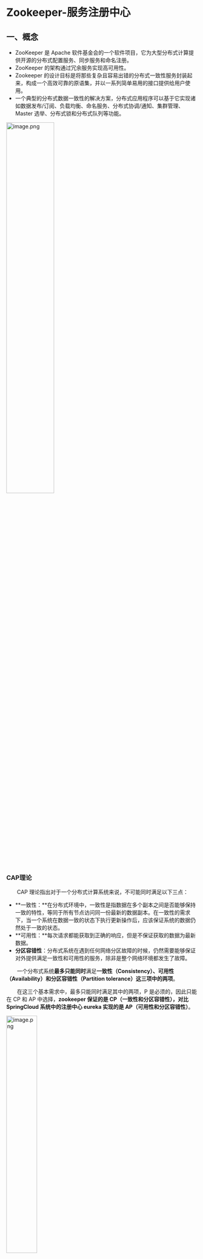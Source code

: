 # Zookeeper-服务注册中心

## 一、概念

- ZooKeeper 是 Apache 软件基金会的一个软件项目，它为大型分布式计算提供开源的分布式配置服务、同步服务和命名注册。
- ZooKeeper 的架构通过冗余服务实现高可用性。
- Zookeeper 的设计目标是将那些复杂且容易出错的分布式一致性服务封装起来，构成一个高效可靠的原语集，并以一系列简单易用的接口提供给用户使用。
- 一个典型的分布式数据一致性的解决方案，分布式应用程序可以基于它实现诸如数据发布/订阅、负载均衡、命名服务、分布式协调/通知、集群管理、Master 选举、分布式锁和分布式队列等功能。

<img src="https://knowledgeimagebed.oss-cn-hangzhou.aliyuncs.com/img/1651889273170-fe9f2731-4c71-4768-9f9f-2cb9d8ea07b1.png" alt="image.png" width="50%" />

### CAP理论

  CAP 理论指出对于一个分布式计算系统来说，不可能同时满足以下三点：

- **一致性：**在分布式环境中，一致性是指数据在多个副本之间是否能够保持一致的特性，等同于所有节点访问同一份最新的数据副本。在一致性的需求下，当一个系统在数据一致的状态下执行更新操作后，应该保证系统的数据仍然处于一致的状态。
- **可用性：**每次请求都能获取到正确的响应，但是不保证获取的数据为最新数据。
- **分区容错性**：分布式系统在遇到任何网络分区故障的时候，仍然需要能够保证对外提供满足一致性和可用性的服务，除非是整个网络环境都发生了故障。

  一个分布式系统**最多只能同时**满足**一致性（Consistency）、可用性（Availability）和分区容错性（Partition tolerance）这三项中的两项**。

  在这三个基本需求中，最多只能同时满足其中的两项，P 是必须的，因此只能在 CP 和 AP 中选择，**zookeeper 保证的是 CP（一致性和分区容错性），对比 SpringCloud 系统中的注册中心 eureka 实现的是 AP（可用性和分区容错性）**。

<img src="https://knowledgeimagebed.oss-cn-hangzhou.aliyuncs.com/img/1651891779818-733bda0d-01cd-450d-9fb9-f507bbe48c5c.png" alt="image.png" width="40%" />

### Base理论

  BASE 是 Basically Available(基本可用)、Soft-state(软状态) 和 Eventually Consistent(最终一致性) 三个短语的缩写。

- **基本可用：**在分布式系统出现故障，允许损失部分可用性（服务降级、页面降级）。
- **软状态：**允许分布式系统出现中间状态。而且中间状态不影响系统的可用性。这里的中间状态是指不同的 data replication（数据备份节点）之间的数据更新可以出现延时的最终一致性。
- **最终一致性：**data replications 经过一段时间达到一致性。

  BASE 理论是对 CAP 中的一致性和可用性进行一个权衡的结果，理论的核心思想就是：**我们无法做到强一致，但每个应用都可以根据自身的业务特点，采用适当的方式来使系统达到最终一致性**。

### ZAB协议

  ZAB协议是 `ZooKeeper Atomic Broadcast` 的简称，全名叫**原子广播协议**，其核心作用就是**保证分布式系统的数据一致性**，**保证了分布式集群的最终一致性**。

  所有的事务请求都会由一台叫做 `leader` 的服务器来协调处理，集群中余下的服务器则称之为 `Follower` 或 `Observer`，leader 会将客户端的事务请求转换成一个事务 Proposal（提案），并将该提案分发给集群中所有的 Follower 服务器，只有当集群中过半数的服务器对该提案投票通过后，才能执行接下来的 Commit 操作。

  ZAB 协议算法两个核心功能点是**崩溃恢复**和**原子广播**协议。

### 什么是崩溃恢复？

  当集群中的 `leader` 节点宕机，失去了与其它 `Follower` 的联系，那么就会进入崩溃恢复模式。在崩溃恢复过程中，所有的 Follower 会通过投票来决定是否产生新的 leader（关于 leader 选举流程请看第三小节）。崩溃恢复后，就会进入消息广播模式，实现每台节点的数据同步。

  在以下三种情况，ZAB 都会进入 崩溃恢复模式：

- 当 Zookeeper 在启动过程中。
- 当 Leader 服务器出现网络中断崩溃退出与重启等异常情况。
- 当有新 Server 加入到集群中且集群处于正常状态（广播模式），新 Server 会与 leader 进行数据同步，然后进入消息广播模式。

### 什么是原子广播（消息广播）？

  ZAB 协议的**原子广播**也称**消息广播**。leader 服务器针对客户端的请求为其生成对应的事务 Proposal，并将该事务发给集群中所有的节点，然后收集各个节点对该事务的选票，最后收到半数节点的选票，就进行事务提交。具体如下图：

<img src="https://knowledgeimagebed.oss-cn-hangzhou.aliyuncs.com/img/image.png" alt="image" width="40%"/>

### 广播流程如何保证消息广播过程中消息接收与发送的顺序性？

  首先，消息广播是基于具有 FIFO 特性的 TCP 协议来进行网络通信的，因此可以较好的保证顺序性；<br>其次，在消息广播的过程中，Leader 节点会针对客户端的事务请求生成对应的 Proposal，在广播前会首先为这个事务生成一个全局单调递增的唯一事务 ID ，即 ZXID。ZAB 协议会根据 事务 ID 的先后顺序，将每个事务进行排序与处理。

### 架构与进程职责

  Zookeeper 集群因为有过半机制，所以其结点个数一般为奇数，集群中主要有 Client、Leader、Follower 以及 Observer 几种角色。其基本架构图如下：

<img src="https://knowledgeimagebed.oss-cn-hangzhou.aliyuncs.com/img/1651889625610-04459520-14e1-413b-8014-1d33820abbde.png" alt="image.png" width="40%" />

**ZK 架构Client：**

- **Client**：就是一个请求的发起方，请求的对象可以是上图中 Zookeeper 的任意角色。
- **Leader**：Leader 负责更新系统的状态，负责进行投票的发起和决议。还有处理事务请求，从图中可以看出，Client 端发起的请求，最终都是由其他角色转发给 Leader 来处理。
- **Follower**：接收并处理客户端读请求，并返回客户端结果；将客户端写请求转发给 Leader 处理；同步 Leader 的状态；在选举的过程中参与投票。
- **Observer**：接收并处理客户端读请求，并返回客户端结果；将客户端写请求转发给 Leader 处理；同步 Leader 的状态；但是在选举的过程中不参与投票。
- 为什么要有 Observer 角色？从上图可知，Observer 只接受客户端的读请求，不参加写请求，因此 Observer 在不影响写性能的情况下提升集群的读性能。

### 数据模型

<img src="https://knowledgeimagebed.oss-cn-hangzhou.aliyuncs.com/img/1651889702250-13d67f05-eab4-4324-91df-82cfd95a255b.png" alt="image.png" width="40%" />

  Zookeeper 路径如上图所示，是 ZooKeeper 的数据节点的示意图，Zookeeper 采用的是树形层次结构，其中树中的每个节点称之为 Znode。Znode 可以作为路径标识的一部分，并且使用斜杠分割，同时维护着**数据**、**元信息**、**ACL**、**时间戳**等数据结构。每个 Znode 由 3 部分组成:

- **stat 状态信息：**描述该 Znode 的**版本, 权限**等信息。Znode 中存储的数据可以有多个版本，也就是一个访问路径中可以存储多份数据。每一个节点都拥有自己的 ACL(访问控制列表)，这个列表规定了用户的权限，即限定了特定用户对目标节点可以执行的操作。Stat 对象状态属性如下表所示：

	<img src="https://knowledgeimagebed.oss-cn-hangzhou.aliyuncs.com/img/1651889712992-b08bec95-00ca-4a3c-9156-1faee0f3c64e.png" alt="image.png" width="50%" />

- **data：**与该 Znode 关联的数据(配置文件信息、状态信息、汇集位置)，数据大小至多 1M。
- **children**：每个 Znode 下可以有子节点，需要注意的是 EPHEMERAL 类型的目录节点没有子节点。

## 二、Session机制

### Session基本原理

  在 ZooKeeper 中，客户端通过与服务器建立一个**基于TCP 长连接**进行通信，服务器的服务端口默认为 2181。自从 Session 建立开始，该生命周期也开始了。

**其作用概括如下：**

- ZK Server 执行任何请求之前，都需要 Client 与 Server 先建立 Session。
- Client 提交给 Server 的任何请求，都必须关联在 Session 上，命令根据 Session 的连接顺序来执行。
- 临时节点的生命周期，Session 终止时，关联在 Session 上的临时数据节点都会自动消失。
- Watcher 通知机制也要基于 Session 来实现。

### Session的状态

- **connecting**：连接中，session 一旦建立，状态就是 connecting 状态，时间很短。
- **connected**：已连接，连接成功之后的状态。
- **closed**：已关闭，发生在 session 过期，一般由于网络故障客户端重连失败，服务器宕机或者客户端主动断开。

### Session 连接中断的处理流程

- Client 在未收到任何消息的情况下，每 t/3（t 为会话超时时间）向 server 发送一次心跳。
- Server 若 t 秒后仍然没有收到心跳则判定会话超时。
- Client 经过 2t/3 后，会尝试连接其他 Server 节点。
- Client 尝试连接其他 Server 时，要保证新的 Server 能看到的最新事务比之前的连接的 Server 要新；若不符合条件，则尝试连接到另一个 Server。

### 会话超时管理（分桶策略+会话激活）

  zookeeper 的 leader 服务器再运行期间定时进行会话超时检查，时间间隔是 ExpirationInterval，单位是毫秒，默认值是 tickTime，每隔 tickTime 进行一次会话超时检查。

<img src="https://knowledgeimagebed.oss-cn-hangzhou.aliyuncs.com/img/1651892173357-38a134ea-f394-4b9f-b547-65e03cd1aee8.png" alt="image.png" width="50%" />

- $$
	- ExpirationTime 的计算方式:
	- ExpirationTime = CurrentTime + SessionTimeout; 
	- ExpirationTime = (ExpirationTime / ExpirationInterval + 1) * ExpirationInterval;
	$$

	

  在 zookeeper 运行过程中，客户端会在**会话超时过期范围内**向服务器发送请求（包括读和写）或者 ping 请求，俗称**心跳检测完成会话激活**，从而来保持会话的有效性。

会话激活流程：

<img src="https://knowledgeimagebed.oss-cn-hangzhou.aliyuncs.com/img/1651892215013-fad55b39-9810-4092-9fd7-fd10860f6dbb.png" alt="image.png" width="30%" />

激活后进行迁移会话的过程，然后开始新一轮：

<img src="https://knowledgeimagebed.oss-cn-hangzhou.aliyuncs.com/img/1651892225707-9efbd3a0-0ffb-48fc-a548-1ec7f7bf755e.png" alt="image.png" width="40%" />

## 三、节点类型

  ZooKeeper 中的节点有三种，分别为`临时节点`、`永久节点`以及`顺序节点`。节点的类型在创建时即被确定，并且不能改变，通过组合可以分为以下四类：

- **永久节点（persistent）：** 该节点的生命周期不依赖于会话，被创建后会一值存在，并且只有在客户端显示执行删除操作的时候，它们才能被删除。
- **永久有序节点：** 创建永久有序节点时，父节点会维护一份时序，用于记录子节点创建的先后顺序。在创建节点过程中，ZK 会自动为给定节点名加上一个数字后缀，作为新的节点名。这个数字后缀的范围是整型的最大值。
- **临时节点（ephemeral）：** 该节点的生命周期依赖于创建它们的会话。一旦会话(Session)结束，临时节点将被自动删除，当然可以也可以手动删除。虽然每个临时的 Znode 都会绑定到一个客户端会话，但他们对所有的客户端还是可见的。另外，ZooKeeper 的临时节点不允许拥有子节点。
- **临时有序节点：** 和永久有序节点类似，就不赘述了，临时有序节点可以用来实现分布式锁，下面会有分布式锁的详细说明。

## 四、选举

  zookeeper 的 leader 选举存在两个阶段，一个是**服务器启动时 leader 选举**，另一个是**运行过程中 leader 服务器宕机**。在分析选举原理前，先介绍几个重要的参数。

- 服务器 ID(myid)：编号越大在选举算法中权重越大
- 事务 ID(zxid)：值越大说明数据越新，权重越大
- 逻辑时钟(epoch-logicalclock)：同一轮投票过程中的逻辑时钟值是相同的，每投完一次值会增加

### 选举状态

- LOOKING：处于无主或寻找 Leader 状态，或者 Leader 选举状态。**竞选状态**
- FOLLOWING：表明当前节点为 Follower 角色，跟随者状态，可直接参与投票。**随从状态**
- LEADING：表明当前节点为 Leader 角色，**领导者状态**
- OBSERVING：表明当前节点为 Observer 角色，**观察者状态**，不参与投票，只处理客户端读请求

### 票据结构

  ZooKeeper 中的票据结构是由 vote 进行封装的，内容包含以下两部分：

- myid：服务节点自身的 id，在部署时由配置文件指定，从 1 开始累加。
- zxid：ZAB 协议中的事务编号是一个 64 位的数字。其中低 32 位是一个单调递增的计数器，每产生一个新的事务 Proposal 时，该计数器加1；高 32 位代表了 leader 周期的 epoch 编号，每次筛选出新的 leader ，epoch 会累加 1。
- 注意：ZooKeeper 把 epoch 和事务 id 合在一起，每次 epoch 变化，都将低 32 位的序号重置，这样做是为了方便对比出最新的数据，保证了 zxid 的全局递增性。

### Leader 选举

  选举无非就是一个投票、处理选票以及得出结果（领导走马上任）这么一个过程，现实生活中也比较常见。在 ZooKeeper 中，Leader 的选举又分为 2 类：整个集群刚启动时的选举和运行过程中 Leader 宕机后的选举。简单选举流程如下图所示：

<img src="https://knowledgeimagebed.oss-cn-hangzhou.aliyuncs.com/img/1651889766540-ef70aadc-0382-4344-81e2-265075d29a55.png" alt="image.png" width="50%" />

  集群启动时的选举可以分为三个步骤：**投票**、**唱票**以及**得出结果**。

  当集群在启动初始化阶段，只有一台服务器启动，因为存在过半机制，无法完成leader 选举，只有当第二台服务器启动后，两台服务器都试图寻找一位 leader，此时才进入 leader 选举流程：

- （1）每台 server 发出一个投票，由于是初始情况，server1 和 server2 都将自己作为 leader 服务器进行投票，每次投票包含所推举的服务器myid、zxid、epoch，使用（myid，zxid）表示，此时 server1 投票为（1,0），server2 投票为（2,0），然后将各自投票发送给集群中其他机器。
- （2）接收来自各个服务器的投票。集群中的每个服务器收到投票后，首先判断该投票的有效性，如检查是否是本轮投票（epoch）、是否来自 LOOKING 状态的服务器。
- （3）分别处理投票。针对每一次投票，服务器都需要将其他服务器的投票和自己的投票进行对比，对比规则如下：

- - a. 优先比较 epoch
	- b. 检查 zxid，zxid 比较大的服务器优先作为 leader
	- c. 如果 zxid 相同，那么就比较 myid，myid 较大的服务器作为 leader 服务器

- （4）统计投票。每次投票后，服务器统计投票信息，判断是都有过半机器接收到相同的投票信息。server1、server2 都统计出集群中有两台机器接受了（2,0）的投票信息，此时已经选出了 server2 为 leader 节点。
- （5）改变服务器状态。一旦确定了 leader，每个服务器响应更新自己的状态，如果是 follower，那么就变更为 FOLLOWING，如果是 Leader，变更为 LEADING。此时 server3继续启动，直接加入变更自己为 FOLLOWING。

### ZooKeeper Wacter 机制

  zookeeper 的 watcher 机制，可以分为四个过程：

- 客户端注册 watcher。
- 服务端处理 watcher。
- 服务端触发 watcher 事件。
- 客户端回调 watcher。

  在 ZooKeeper 中，引入了 watcher 机制，即事件监听，它允许客户端向服务端注册一个 Watcher 监听，当服务端一些事件发生改变后（如 exists()、getChildren() 及 getData()），都会触发 Watcher ，该服务端会向指定的客户端发送一个事件通知，注意 Watcher 只能被触发一次。

  当节点发生增、删、改都会触发 Watcher 所对应的操作。其过程如下图所示：

<img src="https://knowledgeimagebed.oss-cn-hangzhou.aliyuncs.com/img/1651889779709-f0448093-e1a0-4757-92cc-13049cb80325.png" alt="image.png" width="40%"/>

## 五、应用场景

  结合实际的使用场景来融会贯通。关于 集群管理与 Master 高可用，ZooKeeper 的以下两个特性是实现 HA 的关键。

- **临时有序节点：**每个 Master 的备选节点都会创建一个临时有序节点，集群会选择序号最小的节点为 Master，若 session 断开，节点删除。
- **Watcher 机制：**集群会在 master 的节点上注册一个 Watcher，那么如果 master 节点发生变化，会重新选择序号最小的节点

### 分布式锁

  分布式锁，主要得益于Zookeeper保证了数据的强一致性。用户可以完全相信每时每刻，zk集群中任意节点上的相同的znode的数据是一定相同的。锁服务可以分为两类：

- **保持独占：**就是所有试图来获取这个锁（znode)的客户端，最终只有一个可以成功获得这把锁。通常的做法是把zk上的一个znode看作是一把锁，通过create znode的方式来实现。所有客户端都去创建 /distribute_lock 节点，最终成功创建的那个客户端也即拥有了这把锁。
- **控制时序：**
  1. 客户端在/locks根节点下面创建**临时有序节点**（这个可以通过节点的属性控制：CreateMode.EPHEMERAL_SEQUENTIAL来指 定）。
  2. client调用getChildren("/root/lock_",watch)来获取所有已经创建的子节点，并同时在这个节点上注册子节点变更通知的Watcher。
  3. 客户端获取到所有子节点Path后，如果发现自己在步骤1中创建的节点是所有节点中最小的(排序），那么就认为这个客户端获得了锁。
  4. 如果在步骤3中，发现不是最小的，那么等待，直到下次子节点变更通知的时候，在进行子节点的获取，判断是否获取到锁。
  5. 释放锁也比较容易，就是删除自己创建的那个节点即可


#### 自定义实现分布式锁流程

1. client调用create()方法创建“/root/lock_”节点，注意节点类型是**EPHEMERAL_SEQUENTIAL（临时有序节点）**

2. client调用getChildren("/root/lock_",false)来获取所有已经创建的子节点，这里并不注册任何Watcher

3. 客户端获取到所有子节点Path后（ getChildren(),排序，看自己是否为最小节点, )，如果发现自己在步骤1中创建的节点是所有节点中最小的，那么就认为这个客户端获得了锁( 操作redis中的数据)

4. 如果在步骤3中，发现不是最小的，那么找到比自己小的那个节点，然后对其调用exist()方法注册事件监听

5. 之后一旦这个被关注的节点移除，客户端会收到相应的通知，这个时候客户端需要再次调用getChildren("/root/lock_",false)来确保自己是最小的节点，然后进入步骤3

   ```java
   public class MyDistruvtuedLock {
       private final ZooKeeper zk;
       private final int sessionTimeout = 20000;
       /** 根节点 */
       private final String LOCK = "/locks";
       /** zk连接等待 */
       private CountDownLatch connectLatch = new CountDownLatch(1);
       /** 等待节点删除 */
       private CountDownLatch waitLatch = new CountDownLatch(1);
       /** 监听上一个节点的路径 */
       private String waitPath;
       /** 当前节点 */
       private String currentNode;
   
       /**
        * 构造方法：创建zk的联接
        * @param connectionUrl
        * @throws IOException
        */
       public MyDistruvtuedLock(String connectionUrl) throws Exception {
           zk = new ZooKeeper(connectionUrl, sessionTimeout, event -> {
               //连接上zk，释放连接等待锁
               if (event.getState() == Watcher.Event.KeeperState.SyncConnected) {
                   //计数  -1
                   connectLatch.countDown();
               }
               if (event.getType() == Watcher.Event.EventType.NodeDeleted && event.getPath().equals(waitPath)) {
                   //释放锁
                   waitLatch.countDown();
               }
           });
           //等待zk正常连接后，程序往下执行  在计数器为0之前一直等待
           connectLatch.await();
           //判断根节点是否存在  不存在则创建  false-不监听
           Stat stat = zk.exists(LOCK, false);
           if (stat == null) {
               //创建一个根节点（持久节点）
               zk.create(LOCK, "locks".getBytes(), ZooDefs.Ids.OPEN_ACL_UNSAFE, CreateMode.PERSISTENT);
           }
       }
   
       /**
        * 记录哪个节点    currentNode; 加入锁,
        */
       public void lock() {
           try {
               //1.创建临时有序的节点到  /locks下.
               currentNode = zk.create(LOCK + "/seq-", null, ZooDefs.Ids.OPEN_ACL_UNSAFE,CreateMode.EPHEMERAL_SEQUENTIAL);
               //2. 获取  /locks下所有的子节点列表 /
               List<String> children = zk.getChildren(LOCK, false);
               //3.如果children只有一个值，说明就是自己，直接获取锁；如果有多个，需要判断谁最小
               if (children.size() != 1) {
                   //排序
                   Collections.sort(children);
                   //获取节点名称  currentNode
                   String thisNode = currentNode.substring((LOCK + "/").length());
                   //通过seq-00000000获取该节点在children集合的位置
                   int index = children.indexOf(thisNode);
                   if (index != 0) {
                       //需要监听前一个节点的变化  不监听父节点的子节点列表变化的原因 在于防止羊群效应
                       waitPath = LOCK + "/" + children.get(index - 1);
                       zk.getData(waitPath, true, new Stat());
                       //当前的线程阻塞  等待监听
                       waitLatch.await();
                   }
               }
               return;
           } catch (KeeperException e) {
               throw new RuntimeException(e);
           } catch (InterruptedException e) {
               throw new RuntimeException(e);
           }
       }
   
       /**
        * 解锁
        */
       public void unlock() {
           try {
               //删除当前获取到锁的节点
               zk.delete(currentNode, -1);
           } catch (InterruptedException e) {
               throw new RuntimeException(e);
           } catch (KeeperException e) {
               throw new RuntimeException(e);
           }
       }
   }
   ```

   

### 分布式通知/协调

  关键仍然是 **ZooKeeper** 的 `Watch` 机制，它能够很好的承担分布式环境下**不同系统之间的通知与协调工作**，**实现对数据变更的实时处理**。比如心跳检测机制：两个节点不直接通信而是通过 zookeeper 来关联，大大减少系统耦合。下面看两个实例

- 如果 HBase 集群有 RegionServer 宕机，Master 需要重新分配 Region，会把任务放在 Zookeeper 的节点下，等其他健康 RegionServer 来获取。
- Kafka 的各个节点必须维护和 ZooKeeper 的连接，Zookeeper 通过心跳机制检查每个节点的存活情况，客户端通过 Zookeeper 得知 Kafka 的节点健康状态。

### 命名服务

  命名服务也是分布式系统中比较常见的一类场景。在分布式系统中，通过使用命名服务，客户端应用能够根据指定名字来**获取资源**、**服务的地址**、**提供者**等信息。被命名的实体通常可以是**集群中的机器**、**提供的服务地址**、**远程对象**等等。比如 HBase 会把 .META. 的地址信息存储在 Zookeeper，Client 会根据地址找到对应的 .META. 位置，再定位到操作数据具体所在的 RegionServer 来进行数据的操作。

### 负载均衡

  比如 Kafka 中发布者和订阅者的负载均衡

- **生产者负载均衡：**首先 Kafka 会把所有的分区信息发不到 Zookeeper 上有序排列，发送消息的时候，生产者会按照 brokerId 和 partition 的顺序排列组织成一个有序的分区列表，然后从头到尾循环往复地选择一个分区来发送消息。
- **消费负载均衡：**在消费过程中同一个 group，一个消费者会消费一个或多个分区中的消息，但是一个分区只会由的一个消费者来消费。在某个消费者故障或者重启等情况下，其他消费者通过 Watch 机制会知道这个变化，然后重新进行负载均衡，保证所有的分区都有消费者进行消费。

## 六、面试题

### zookeeper 是一个原子广播协议，哪里体现了原子性？

  **原子性：**一个事务包含多个操作，这些操作要么全部执行，要么全都不执行。实现事务的原子性，要支持回滚操作，在某个操作失败后，回滚到事务执行之前的状态。

**Zookeeper的特性**

1. 顺序一致性（Sequential Consistency）：来自相同客户端提交的事务，ZooKeeper 将按照其提交顺序依次执行；

2. 原子性（Atomicity）：于 ZooKeeper 集群中提交事务，事务将 “全部完成” 或 “全部未完成”，不存在 “部分完成”；

3. 单一系统镜像（Single System Image）：客户端连接到 ZooKeeper 集群的任意节点，其获得的数据视图都是相同的；

4. 可靠性（Reliability）：事务一旦完成，其产生的状态变化将永久保留，直到其他事务进行覆盖；

5. 实时性（Timeliness）：事务一旦完成，客户端将于限定的时间段内，获得最新的数据。

### 什么是脑裂（Split-Brain）？

- 假死：由于心跳超时（网络原因导致的）认为 leader 死了，但其实 leader 还存活着。
- 脑裂：由于假死会发起新的 leader 选举，选举出一个新的 leader，但旧的 leader 网络又通了，导致出现了两个 leader ，有的客户端连接到老的 leader，而有的客户端则连接到新的 leader。

  一般脑裂都是出现在集群环境中的。指的是一个集群环境中出现了多个`master`节点（类似[zookeeper](https://so.csdn.net/so/search?q=zookeeper&spm=1001.2101.3001.7020)的master、elasticsearch的master节点），导致严重数据问题，数据不一致等等。

  出现的原因：可能就是网络环境有问题如断开，假死等等，导致一部分slave节点会重新进入崩坏恢复模式，重新选举新的master节点，然后对外提供事务服务。

  **Zookeeper脑裂原因：**

  主要原因是 Zookeeper 集群和 Zookeeper client 判断超时并不能做到完全同步，也就是说可能一前一后，如果是集群先于 client 发现，那就会出现上面的情况。同时，在发现并切换后通知各个客户端也有先后快慢。一般出现这种情况的几率很小，需要 leader 节点与 Zookeeper 集群网络断开，但是与其他集群角色之间的网络没有问题，还要满足上面那些情况，但是一旦出现就会引起很严重的后果，数据不一致。

### ZooKeeper 时如何解决脑裂问题的？

#### Quorums (法定人数) 方式（过半机制）

  比如3个节点的集群，Quorums = 2, 也就是说集群可以容忍1个节点失效，这时候还能选举出1个 lead，集群还可用。比如4个节点的集群，它的 Quorums = 3，Quorums 要超过3，相当于集群的容忍度还是1，如果2个节点失效，那么整个集群还是无效的。这是 zookeeper 防止"脑裂"默认采用的方法。

- 集群中最少的节点数用来选举 leader 保证集群可用。
- 通知客户端数据已经安全保存前集群中最少数量的节点数已经保存了该数据。一旦这些节点保存了该数据，客户端将被通知已经安全保存了，可以继续其他任务。而集群中剩余的节点将会最终也保存了该数据。

#### 采用 Redundant communications ([冗余](https://so.csdn.net/so/search?q=冗余&spm=1001.2101.3001.7020)通信)方式

  集群中采用多种通信方式，防止一种通信方式失效导致集群中的节点无法通信。

#### Fencing (共享资源) 方式

  比如能看到共享资源就表示在集群中，能够获得共享资源的锁的就是 Leader，看不到共享资源的，就不在集群中。

  要想避免 zookeeper"脑裂"情况其实也很简单，在 follower 节点切换的时候不在检查到老的 leader 节点出现问题后马上切换，而是在休眠一段足够的时间，确保老的 leader 已经获知变更并且做了相关的 shutdown 清理工作了然后再注册成为 master 就能避免这类问题了，这个休眠时间一般定义为与 zookeeper 定义的超时时间就够了，但是这段时间内系统可能是不可用的，但是相对于数据不一致的后果来说还是值得的。

#### 预防措施：

- 添加冗余的心跳线，例如双线条线，尽量减少“裂脑”发生机会。
- 启用磁盘锁。正在服务一方锁住共享磁盘，“裂脑"发生时，让对方完全"抢不走"共享磁盘资源。但使用锁磁盘也会有一个不小的问题，如果占用共享盘的一方不主动"解锁”，另一方就永远得不到共享磁盘。现实中假如服务节点突然死机或崩溃，就不可能执行解锁命令。后备节点也就接管不了共享资源和应用服务。于是有人在 HA 中设计了"智能"锁。即正在服务的一方只在发现心跳线全部断开（察觉不到对端）时才启用磁盘锁。平时就不上锁了。
- 设置仲裁机制。例如设置参考 IP（如网关 IP），当心跳线完全断开时，2个节点都各自 ping 一下 参考 IP，不通则表明断点就出在本端，不仅"心跳"、还兼对外"服务"的本端网络链路断了，即使启动（或继续）应用服务也没有用了，那就主动放弃竞争，让能够 ping 通参考 IP 的一端去起服务。更保险一些，ping 不通参考 IP 的一方干脆就自我重启，以彻底释放有可能还占用着的那些共享资源。

### Zookeeper 有哪几种几种部署模式？

1. 单机模式：zoo.cfg 中只配置一个 server.id 就是单机模式了，此模式一般用在**测试环境**，如果当前主机宕机，那么所有依赖于当前 ZooKeeper 服务工作的其他服务器都不能进行正常工作；

2. 伪分布式模式：在一台机器启动不同端口的 ZooKeeper，配置到 zoo.cfg 中，和单击模式相同，此模式一般用在测试环境；

3. 分布式模式：多台机器各自配置 zoo.cfg 文件，将各自互相加入服务器列表，上面搭建的集群就是这种完全分布式。

### 四种类型的数据节点 Znode

- **持久节点（persistent）：** 该节点的生命周期不依赖于会话，被创建后会一值存在，并且只有在客户端显示执行删除操作的时候，它们才能被删除。
- **永久有序节点：** 创建永久有序节点时，父节点会维护一份时序，用于记录子节点创建的先后顺序。在创建节点过程中，ZK 会自动为给定节点名加上一个数字后缀，作为新的节点名。这个数字后缀的范围是整型的最大值。
- **临时节点（ephemeral）：** 该节点的生命周期依赖于创建它们的会话。一旦会话(Session)结束，临时节点将被自动删除，当然可以也可以手动删除。虽然每个临时的 Znode 都会绑定到一个客户端会话，但他们对所有的客户端还是可见的。另外，ZooKeeper 的临时节点不允许拥有子节点。
- **临时有序节点：** 和永久有序节点类似，就不赘述了，临时有序节点可以用来实现分布式锁，下面会有分布式锁的详细说明。

### zookeeper 节点宕机如何处理？

- Zookeeper 也提供集群部署方式，同时提供leader选举机制，集群部署推荐配置不少于 3 个服务器。
- Zookeeper 自身也要保证当一 个节点宕机时， 其他节点会继续提供服务。
- 如果是一个 Follower 宕机， 还有 2 台服务器提供访问， 因为 Zookeeper 上的数据是 有多个副本的， 数据并不会丢失；
- 如果是一个 Leader 宕机， Zookeeper 会选举出新的 Leader。 ZK 集群的机制是只要超过半数的节点正常， 集群就能正常提供服务。只有在 ZK 节点挂得太多， 只剩一半或不到一半节点能工作， 集群才失效。 所以3 个节点的 cluster 可以挂掉 1 个节点(leader 可以得到 2 票>1.5) 2 个节点的 cluster 就不能挂掉任何 1 个节点了

### 为什么有了 Follower 还需要 Observer ？

  当 ZooKeeper 集群的规模变大，集群中 Follow 服务器数量逐渐增多的时候，ZooKeeper 处理创建数据节点等事务性请求操作的性能就会逐渐下降。这是因为 ZooKeeper 集群在处理事务性请求操作时，要在 ZooKeeper 集群中对该事务性的请求发起投票，只有超过半数的 Follow 服务器投票一致，才会执行该条写入操作。<br>  正因如此，随着集群中 Follow 服务器的数量越来越多，一次写入等相关操作的投票也就变得越来越复杂，并且 Follow 服务器之间彼此的网络通信也变得越来越耗时，导致随着 Follow 服务器数量的逐步增加，事务性的处理性能反而变得越来越低。

  Observer 可以处理 ZooKeeper 集群中的非事务性请求，并且不参与 Leader 节点等投票相关的操作。这样既保证了 ZooKeeper 集群性能的扩展性，又避免了因为过多的服务器参与投票相关的操作而影响 ZooKeeper 集群处理事务性会话请求的能力。

  而且在实际部署的时候，因为 Observer 不参与 Leader 节点等操作，并不会像 Follow 服务器那样频繁的与 Leader 服务器进行通信。因此，可以将 Observer 服务器部署在不同的网络区间中，这样也不会影响整个 ZooKeeper 集群的性能，也就是所谓的跨域部署。 

### zookeeper 是如何保证事务的顺序一致性的？

  Zookeeper采用了递增的事务Id来标识，所有的proposal（提议）都在被提出时加上了zxid，zxid实际上是一个64位的数字，高32位是epoch（纪元）用来标识leader是否发生改变，如果有新的leader产生出来，epoch会自增，低32位用来递增计数。当新产生proposal时，会依赖数据库的两阶段过程，首先会向其他的server发出事务执行请求，如果超过半数的机器都能执行并且能够成功，那么久开始执行。

### 说说 Zookeeper 的 CAP 问题上做的取舍？

  zookeeper通过ZAB协议（过半机制）保证了数据的强一致性，其主要分为两个方面：
 1）leader选举原理（myid，zxid）
 2）集群消息广播（类似2PC-两阶段提交，无需全部节点ack，过半即发起commit）

  leader选举耗时较长，此时集群不可用，所以zk难易保证集群的可用性。

  当作为注册中心时，需要保证的是服务的可用性，确保服务能够正确的注册和发现，而dubbo通过本地缓存的方式解决zk选举时集群不可用的问题。

### 集群支持动态添加机器吗？

- 其实就是水平扩容了，Zookeeper 在这方面不太好。两种方式：

- 全部重启：关闭所有 Zookeeper 服务，修改配置之后启动。不影响之前客户端的会话。

- 逐个重启：在过半存活即可用的原则下，一台机器重启不影响整个集群对外提供服务。这是比较常用的方式。

- 3.5 版本开始支持动态扩容。6

### 说一说 ZAB 协议？

  ZAB协议是 `ZooKeeper Atomic Broadcast` 的简称，全名叫**原子广播协议**，其核心作用就是**保证分布式系统的数据一致性**，**保证了分布式集群的最终一致性**。

  所有的事务请求都会由一台叫做 `leader` 的服务器来协调处理，集群中余下的服务器则称之为 `Follower` 或 `Observer`，leader 会将客户端的事务请求转换成一个事务 Proposal（提案），并将该提案分发给集群中所有的 Follower 服务器，只有当集群中过半数的服务器对该提案投票通过后，才能执行接下来的 Commit 操作。

  ZAB 协议算法两个核心功能点是**崩溃恢复**和**原子广播**协议。

### Zookeeper是什么？

  ZooKeeper 是一个开源的分布式协调服务。它是一个为分布式应用提供一致性服务的软件，分布式应用程序可以基于 Zookeeper 实现诸如数据发布/订阅、负载均衡、命名服务、分布式协调/通知、集群管理、Master 选举、分布式锁和分布式队列等功能。

  ZooKeeper 的目标就是封装好复杂易出错的关键服务，将简单易用的接口和性能高效、功能稳定的系统提供给用户。

  Zookeeper 保证了如下分布式一致性特性：

1. 顺序一致性

2. 原子性

3. 单一视图

4. 可靠性

5. 实时性（最终一致性）

  客户端的读请求可以被集群中的任意一台机器处理，如果读请求在节点上注册了监听器，这个监听器也是由所连接的 zookeeper 机器来处理。对于写请求，这些请求会同时发给其他 zookeeper 机器并且达成一致后，请求才会返回成功。因此，随着 zookeeper 的集群机器增多，读请求的吞吐会提高但是写请求的吞吐会下降。

  有序性是 zookeeper 中非常重要的一个特性，所有的更新都是全局有序的，每个更新都有一个唯一的时间戳，这个时间戳称为 zxid（Zookeeper Transaction Id）。而读请求只会相对于更新有序，也就是读请求的返回结果中会带有这个zookeeper 最新的 zxid。

### Zookeeper提供了什么？

  Zookeeper提供了三个核心功能：文件系统、通知机制和集群管理机制。

### Zookeeper文件系统

- Zookeeper存储数据的结构，类似于一个文件系统。每个节点称之为znode，买个znode都是类似于K-V的结构，每个节点的名字相当于key，每个节点中都保存了对应的数据，类似于key-value中的value。
- Zookeeper 提供一个多层级的节点命名空间（节点称为 znode）。与文件系统不同的是，这些节点都可以设置关联的数据，而文件系统中只有文件节点可以存放数据而目录节点不行。

- Zookeeper 为了保证高吞吐和低延迟，在内存中维护了这个树状的目录结构，这种特性使得 Zookeeper 不能用于存放大量的数据，每个节点的存放数据上限为1M。

### Zookeeper通知机制

  当某个client监听某个节点时，当该节点发生变化时，zookeeper就会通知监听该节点的客户端，后续根据客户端的处理逻辑进行处理。

### Zookeeper做了什么？

### zk的命名服务（文件系统）

  命名服务也是分布式系统中比较常见的一类场景。在分布式系统中，通过使用命名服务，客户端应用能够根据指定名字来**获取资源**、**服务的地址**、**提供者**等信息。被命名的实体通常可以是**集群中的机器**、**提供的服务地址**、**远程对象**等等。比如 HBase 会把 .META. 的地址信息存储在 Zookeeper，Client 会根据地址找到对应的 .META. 位置，再定位到操作数据具体所在的 RegionServer 来进行数据的操作。

### zk的配置管理（文件系统、通知机制）

  发布与订阅模型，即所谓的配置中心，顾名思义就是发布者将数据发布到 ZooKeeper 节点上，供订阅者动态获取数据，实现配置信息的集中式管理和动态更新。例如全局的配置信息，服务式服务框架的服务地址列表等就非常适合使用。

  应用中用到的一些配置信息放到 ZooKeeper 上进行集中管理。这类场景通常是这样：应用在启动的时候会主动来获取一次配置，同时在节点上注册一个 Watcher。这样一来，以后每次配置有更新的时候，都会实时通知到订阅的客户端，从来达到获取最新配置信息的目的。

  分布式搜索服务中，索引的元信息和服务器集群机器的节点状态存放在 ZooKeeper 的一些指定节点，供各个客户端订阅使用。

### Zookeeper集群管理（文件系统、通知机制）

  zookeeper本身是一个集群结构，有一个leader节点，负责写请求，多个follower节点负责相应读请求。并且在leader节点故障的时候，会根据选举机制从剩下的follower中选举出新的leader。

### Zookeeper分布式锁（文件系统、通知机制）

  分布式锁主要得益于 ZooKeeper 为我们保证了数据的强一致性。锁服务可以分为两类：一类是保持独占，另一类是控制时序。

  所谓保持独占，就是所有试图来获取这个锁的客户端，最终只有一个可以成功获得这把锁。通常的做法是把 ZooKeeper 上的一个 Znode 看作是一把锁，通过 create znode的方式来实现。所有客户端都去创建 /distribute_lock 节点，最终成功创建的那个客户端也即拥有了这把锁。

  控制时序，就是所有视图来获取这个锁的客户端，最终都是会被安排执行，只是有个全局时序了。做法和上面基本类似，只是这里 /distribute_lock 已经预先存在，客户端在它下面创建临时有序节点（这个可以通过节点的属性控制：CreateMode.EPHEMERAL_SEQUENTIAL 来指定）。ZooKeeper 的父节点（/distribute_lock）维持一份 sequence，保证子节点创建的时序性，从而也形成了每个客户端的全局时序。

1. 由于同一节点下子节点名称不能相同，所以只要在某个节点下创建 Znode，创建成功即表明加锁成功。注册监听器监听此 Znode，只要删除此 Znode 就通知其他客户端来加锁。
2. 创建临时顺序节点：在某个节点下创建节点，来一个请求则创建一个节点，由于是顺序的，所以序号最小的获得锁，当释放锁时，通知下一序号获得锁。

### 获取分布式锁的流程

### Zookeeper队列管理（文件系统、通知机制）

  队列方面，简单来说有两种：一种是常规的先进先出队列，另一种是等队列的队员聚齐以后才按照顺序执行。对于第一种的队列和上面讲的分布式锁服务中控制时序的场景基本原理一致，这里就不赘述了。

  第二种队列其实是在 FIFO 队列的基础上作了一个增强。通常可以在 /queue 这个 Znode 下预先建立一个 /queue/num 节点，并且赋值为 n（或者直接给 /queue 赋值 n）表示队列大小。之后每次有队列成员加入后，就判断下是否已经到达队列大小，决定是否可以开始执行了。

  这种用法的典型场景是：分布式环境中，一个大任务 Task A，需要在很多子任务完成（或条件就绪）情况下才能进行。这个时候，凡是其中一个子任务完成（就绪），那么就去 /taskList 下建立自己的临时时序节点（CreateMode.EPHEMERAL_SEQUENTIAL）。当 /taskList 发现自己下面的子节点满足指定个数，就可以进行下一步按序进行处理了。

### Zookeeper数据复制

### Zookeeper工作原理

  Zookeeper的核心是原子广播，这个机制保证了各个Server之前的同步。实现这个机制的协议叫做Zab协议。Zab协议有两种模式，分别是恢复模式（选主）和广播模式（同步）。当服务启动或者在leader崩溃后，Zab就进入了恢复模式，当leader被选举出来，且大多数Server完成了和leader的状态同步后，恢复模式就结束了。状态同步保证了leader和server具有相同的系统状态。之后进入广播模式，如果这个时候当一个server加入到Zookeeper服务中，它会在恢复模式下启动，发现leader，并和leader进行状态同步。等同步结束，它也参与消息广播。Zookeeper服务一直维持在Broadcast状态，直到leader崩溃或者leader失去了大部分followers的支持。

### Zookeeper下Server工作状态

  服务器具有四种状态，分别是 LOOKING、FOLLOWING、LEADING、OBSERVING。

（1）LOOKING：寻 找 Leader 状态。当服务器处于该状态时，它会认为当前集群中没有 Leader，因此需要进入 Leader 选举状态。

（2）FOLLOWING：跟随者状态。表明当前服务器角色是 Follower。

（3）LEADING：领导者状态。表明当前服务器角色是 Leader。

（4）OBSERVING：观察者状态。表明当前服务器角色是 Observer。

### Zookeeper是如何选取主leader

  当leader崩溃或者leader失去大多数的follower，这时Zookeeper集群进入恢复模式，恢复模式需要重新选举一个leader，让所有的Server都恢复到一个正确的状态。Zookeeper的选举算法有两种：一种是基于basic paxos实现的，另一种是基于fast paxos算法实现的。系统默认的选举算法为fast paxos。Zookeeper集群选举leader节点，有两种情况：①集群刚刚启动时；②当原有的leader节点崩溃时。

### Zookeeper同步流程

### 分布式通知和协调

  ZooKeeper 中特有 Watcher 注册与异步通知机制，能够很好的实现分布式环境下不同系统之间的通知与协调，实现对数据变更的实时处理。使用方法通常是不同系统都对 ZooKeeper 上同一个 Znode 进行注册，监听 Znode 的变化（包括 Znode 本身内容及子节点的），其中一个系统 Update 了 Znode，那么另一个系统能够收到通知，并作出相应处理。

  另一种心跳检测机制：检测系统和被检测系统之间并不直接关联起来，而是通过 ZooKeeper 上某个节点关联，大大减少系统耦合。

  另一种系统调度模式：某系统有控制台和推送系统两部分组成，控制台的职责是控制推送系统进行相应的推送工作。管理人员在控制台作的一些操作，实际上是修改了 ZooKeeper 上某些节点的状态，而 ZooKeeper 就把这些变化通知给它们注册 Watcher 的客户端，即推送系统。于是，作出相应的推送任务。

  另一种工作汇报模式：一些类似于任务分发系统。子任务启动后，到 ZooKeeper 来注册一个临时节点，并且定时将自己的进度进行汇报（将进度写回这个临时节点）。这样任务管理者就能够实时知道任务进度。 

### 集群中为什么会有leader？

  在分布式环境中，有些业务逻辑只需要集群中的某一台机器执行，其他的机器可以共享这个结果，这样可以大大减少重复计算，提高性能，于是就需要进行leader选举。

### Zookeeper负载均衡和nginx负载均衡区别

- zk 的负载均衡是可以调控，nginx 只是能调权重，其他需要可控的都需要自己写插件；但是 nginx 的吞吐量比 zk 大很多，应该说按业务选择用哪种方式。

### Zookeeper watch机制

- Zookeeper 允许客户端向服务端的某个 Znode 注册一个 Watcher 监听，当服务端的一些指定事件触发了这个 Watcher，服务端会向指定客户端发送一个事件通知来实现分布式的通知功能，然后客户端根据 Watcher 通知状态和事件类型做出业务上的改变。

- 工作机制：

	1. 客户端注册 watcher
	2. 服务端处理 watcher
	3. 客户端回调 watcher
		

## 七、zkCli命令

```tex
1.下载zookeeper 最新版镜像
docker search zookeeper 

docker pull zookeeper

docker images              //查看下载的本地镜像

docker inspect zookeeper

2. 在windows下d盘中创建一个文件夹。 
d:
mkdir dockercontainers
cd dockercontainers
mkdir zookeeper
3. 启动服务
docker run -d -e TZ="Asia/Shanghai" -p 2181:2181 -v d:\dockercontainers\zookeeper:/data --name zookeeper --restart always zookeeper

-e TZ="Asia/Shanghai" # 指定上海时区 
-d # 表示在一直在后台运行容器
-p 2181:2181 # 对端口进行映射，将本地2181端口映射到容器内部的2181端口
--name # 设置创建的容器名称
-v # 将本地目录(文件)挂载到容器指定目录；
--restart always #始终重新启动zookeeper
4. 查看
docker ps
5. 通过 Docker 的 link 机制来对这个 ZK 容器进行访问
docker run -it --rm --link zookeeper:zookeeper zookeeper zkCli.sh -server zookeeper          //这样的话，直接登录到容器时，进入到 zkCli中

  docker exec -it zookeeper bash      //**** 只登录容器，不登录 zkCli
```

```tex
1. get -s /节点路径

重点 -s 表示显示  stat的信息列表
2. ls /节点路径   列出这个节点下的字节点
3. create -s -e /节点路径 '节点数据内容'
  -s:有序 只在一个父节点下有序
  -e:临时节点 客户端断开连接则失效
4. set /节点路径 新值
5. stat /节点路径   只看节点状态值，不看数据
6. delete /节点路径
7.列表
ls -s /节点路径		-s:显示当前节点的stat
ls -R /节点路径		-R:递归显示此目录下的所有
8. history:查看历史命令

================事件：
printwatches: 打开或关闭监听器 第一步
当指定的znode或znode的子数据更改时，监视器会显示通知，显示后将监听删除
命令中设置watch
stat path [watch] 	对当前节点更新数据起作用
get path [watch] 		对当前节点更新数据（set 路径 新内容）起作用
ls path [watch]			对创建，删除子节点事件起作用
ls2 path [watch]		对创建，删除子节点事件起作用
```

### 基于docker-compose部署zookeeper集群

```

```


